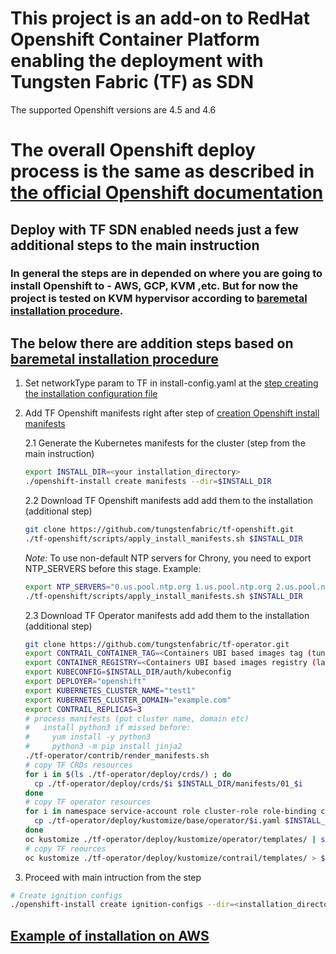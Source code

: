 # This project is an add-on to RedHat Openshift Container Platform enabling the deployment with Tungsten Fabric (TF) as SDN
The supported Openshift versions are 4.5 and 4.6

# The overall Openshift deploy process is the same as described in [the official Openshift documentation](https://docs.openshift.com/container-platform/4.5/welcome/index.html)

## Deploy with TF SDN enabled needs just a few additional steps to the main instruction
### In general the steps are in depended on where you are going to install Openshift to - AWS, GCP, KVM ,etc. But for now the project is tested on KVM hypervisor according to [baremetal installation procedure](https://docs.openshift.com/container-platform/4.5/installing/installing_bare_metal/installing-bare-metal.html).

## The below there are addition steps based on [baremetal installation procedure](https://docs.openshift.com/container-platform/4.5/installing/installing_bare_metal/installing-bare-metal.html)

1. Set networkType param to TF in install-config.yaml at the [step creating the installation configuration file](https://docs.openshift.com/container-platform/4.5/installing/installing_bare_metal/installing-bare-metal.html#installation-initializing-manual_installing-bare-metal)

2. Add TF Openshift manifests right after step of [creation Openshift install manifests](https://docs.openshift.com/container-platform/4.5/installing/installing_bare_metal/installing-bare-metal.html#installation-user-infra-generate-k8s-manifest-ignition_installing-bare-metal)

    2.1 Generate the Kubernetes manifests for the cluster (step from the main instruction)
    ```bash
    export INSTALL_DIR=<your installation_directory>
    ./openshift-install create manifests --dir=$INSTALL_DIR
    ```

    2.2 Download TF Openshift manifests add add them to the installation (additional step)
    ```bash
    git clone https://github.com/tungstenfabric/tf-openshift.git
    ./tf-openshift/scripts/apply_install_manifests.sh $INSTALL_DIR
    ```
    *Note:* To use non-default NTP servers for Chrony, you need to export NTP_SERVERS before this stage. Example:
    ```bash
    export NTP_SERVERS="0.us.pool.ntp.org 1.us.pool.ntp.org 2.us.pool.ntp.org"
    ./tf-openshift/scripts/apply_install_manifests.sh $INSTALL_DIR
    ```

    2.3 Download TF Operator manifests add add them to the installation (additional step)
    ```bash
    git clone https://github.com/tungstenfabric/tf-operator.git
    export CONTRAIL_CONTAINER_TAG=<Containers UBI based images tag (tungstenfabric on dockerhub by default)>
    export CONTAINER_REGISTRY=<Containers UBI based images registry (latest by default)>
    export KUBECONFIG=$INSTALL_DIR/auth/kubeconfig
    export DEPLOYER="openshift"
    export KUBERNETES_CLUSTER_NAME="test1"
    export KUBERNETES_CLUSTER_DOMAIN="example.com"
    export CONTRAIL_REPLICAS=3
    # process manifests (put cluster name, domain etc)
    #   install python3 if missed before:
    #     yum install -y python3
    #     python3 -m pip install jinja2
    ./tf-operator/contrib/render_manifests.sh
    # copy TF CRDs resources
    for i in $(ls ./tf-operator/deploy/crds/) ; do
      cp ./tf-operator/deploy/crds/$i $INSTALL_DIR/manifests/01_$i
    done
    # copy TF operator resources
    for i in namespace service-account role cluster-role role-binding cluster-role-binding ; do
      cp ./tf-operator/deploy/kustomize/base/operator/$i.yaml $INSTALL_DIR/manifests/02-tf-operator-$i.yaml
    done
    oc kustomize ./tf-operator/deploy/kustomize/operator/templates/ | sed -n 'H; /---/h; ${g;p;}' > $INSTALL_DIR/manifests/02-tf-operator.yaml
    # copy TF reources
    oc kustomize ./tf-operator/deploy/kustomize/contrail/templates/ > $INSTALL_DIR/manifests/03-tf.yaml
    ```

3. Proceed with main intruction from the step
```bash
# Create ignition configs
./openshift-install create ignition-configs --dir=<installation_directory>
```


## [Example of installation on AWS](Readme_aws.md)
